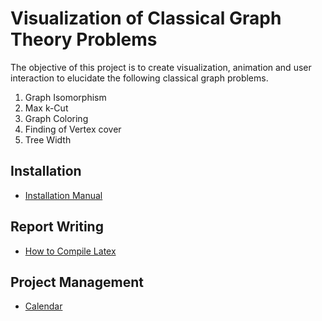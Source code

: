 # Visualization of Classical Graph Theory Problems

The objective of this project is to create visualization, animation and user
interaction to elucidate the following classical graph problems.

1. Graph Isomorphism
2. Max k-Cut
3. Graph Coloring
4. Finding of Vertex cover
5. Tree Width

## Installation
- [Installation Manual](manual.md)

## Report Writing
- [How to Compile Latex](Documentation/latexcompile.md)

## Project Management
- [Calendar](https://github.com/FatmaSayegh/Level4Report/wiki/weeklyNotes)
